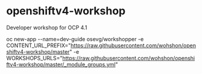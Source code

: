 # openshiftv4-workshop

Developer workshop for OCP 4.1


oc new-app --name=dev-guide osevg/workshopper -e CONTENT_URL_PREFIX="https://raw.githubusercontent.com/wohshon/openshiftv4-workshop/master" -e WORKSHOPS_URLS="https://raw.githubusercontent.com/wohshon/openshiftv4-workshop/master/_module_groups.yml"
